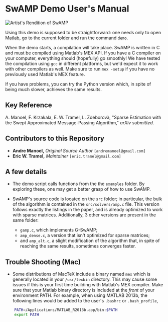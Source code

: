 # SwAMP Demo User's Manual
![Artist's Rendition of SwAMP](http://i.imgur.com/29r8l6B.png)

Using this demo is supposed to be straightforward: one needs only to
open Matlab, go to the current folder and run the command `demo`.

When the demo starts, a compilation will take place.
SwAMP is written in C and must be compiled using Matlab's MEX API. If you
have a C compiler on your computer, everything should (hopefully) go smoothly!
We have tested the compilation using `gcc` in different platforms, but we'd
expect it to work with other compilers as well. Make sure to run `mex -setup` if you have no previously used Matlab's MEX feature. 

If you have problems, you can try the Python version which, in spite of
being much slower, achieves the same results.

## Key Reference
A. Manoel, F. Krzakala, E. W. Tramel, L. Zdeborovà, 
"Sparse Estimation with the Swept Approximated Message-Passing Algorithm," *arXiv submitted.*

## Contributors to this Repository
* **Andre Manoel,** *Original Source Author* `[andremanoel@gmail.com]`
* **Eric W. Tramel,** *Maintainer* `[eric.tramel@gmail.com]`

## A few details

- The demo script calls functions from the the `examples`
  folder. By exploring these, one may get a better grasp of how to use
  SwAMP.

- SwAMP's source code is located on the `src` folder; in particular, the
  bulk of the algorithm is contained in the `src/solvers/amp.c` file. 
  This version
  follows exactly the listings in the paper, and is already optimized to
  work with sparse matrices. Additionally, 3 other versions are present in
  the same folder: 
    * `gamp.c`, which implements G-SwAMP; 
    * `amp_dense.c`, a version that isn't optimized for sparse matrices; 
    * and `amp_alt.c`, a slight modification of the algorithm that, in spite of reaching the same results, sometimes converges faster.

## Trouble Shooting (Mac)
- Some distributions of MacTeX include a binary named `mex` which is generally located in your `/usr/texbin` directory. This may cause some issues if this is your first time building with Matlab's MEX compiler. Make sure that your Matlab binary directory is included at the *front* of your environment PATH. For example, when using MATLAB 2013b, the following lines would be added to the user's `.bashrc` or `.bash_profile`, 
```bash
    PATH=/Applications/MATLAB_R2013b.app/bin:$PATH
    export PATH
```

